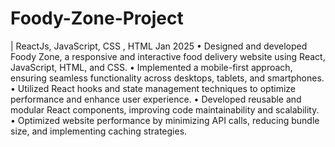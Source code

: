 # Foody-Zone-Project
 | ReactJs, JavaScript, CSS , HTML
 Jan 2025
 • Designed and developed Foody Zone, a responsive and interactive food delivery website using React, JavaScript, HTML,
 and CSS.
 • Implemented a mobile-first approach, ensuring seamless functionality across desktops, tablets, and smartphones.
 • Utilized React hooks and state management techniques to optimize performance and enhance user experience.
 • Developed reusable and modular React components, improving code maintainability and scalability.
 • Optimized website performance by minimizing API calls, reducing bundle size, and implementing caching strategies.
